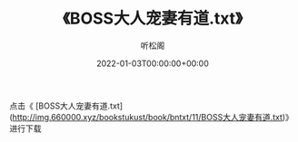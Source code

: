 ﻿---
title:  《BOSS大人宠妻有道.txt》
date:   2022-01-03T00:00:00+00:00
author: 听松阁
layout: post
permalink: /BOSS大人宠妻有道/
categories: 小说
tags: [小说]
---

点击《 [BOSS大人宠妻有道.txt](<a href="http://img.660000.xyz/bookstukust/book/bntxt/11/BOSS" target=_blank>http://img.660000.xyz/bookstukust/book/bntxt/11/BOSS大人宠妻有道.txt)》进行下载